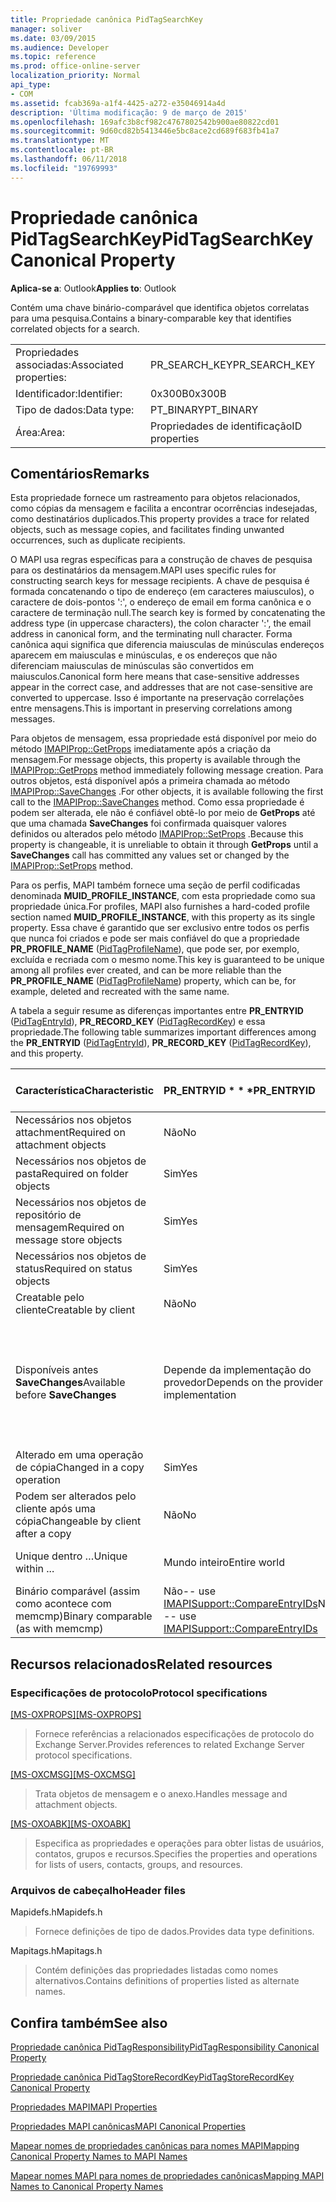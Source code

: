 ```yaml
---
title: Propriedade canônica PidTagSearchKey
manager: soliver
ms.date: 03/09/2015
ms.audience: Developer
ms.topic: reference
ms.prod: office-online-server
localization_priority: Normal
api_type:
- COM
ms.assetid: fcab369a-a1f4-4425-a272-e35046914a4d
description: 'Última modificação: 9 de março de 2015'
ms.openlocfilehash: 169afc3b8cf982c4767802542b900ae80822cd01
ms.sourcegitcommit: 9d60cd82b5413446e5bc8ace2cd689f683fb41a7
ms.translationtype: MT
ms.contentlocale: pt-BR
ms.lasthandoff: 06/11/2018
ms.locfileid: "19769993"
---
```

# <a name="pidtagsearchkey-canonical-property"></a><span data-ttu-id="82551-103">Propriedade canônica PidTagSearchKey</span><span class="sxs-lookup"><span data-stu-id="82551-103">PidTagSearchKey Canonical Property</span></span>

  
  
<span data-ttu-id="82551-104">**Aplica-se a**: Outlook</span><span class="sxs-lookup"><span data-stu-id="82551-104">**Applies to**: Outlook</span></span> 
  
<span data-ttu-id="82551-105">Contém uma chave binário-comparável que identifica objetos correlatas para uma pesquisa.</span><span class="sxs-lookup"><span data-stu-id="82551-105">Contains a binary-comparable key that identifies correlated objects for a search.</span></span>
  
|||
|:-----|:-----|
|<span data-ttu-id="82551-106">Propriedades associadas:</span><span class="sxs-lookup"><span data-stu-id="82551-106">Associated properties:</span></span>  <br/> |<span data-ttu-id="82551-107">PR_SEARCH_KEY</span><span class="sxs-lookup"><span data-stu-id="82551-107">PR_SEARCH_KEY</span></span>  <br/> |
|<span data-ttu-id="82551-108">Identificador:</span><span class="sxs-lookup"><span data-stu-id="82551-108">Identifier:</span></span>  <br/> |<span data-ttu-id="82551-109">0x300B</span><span class="sxs-lookup"><span data-stu-id="82551-109">0x300B</span></span>  <br/> |
|<span data-ttu-id="82551-110">Tipo de dados:</span><span class="sxs-lookup"><span data-stu-id="82551-110">Data type:</span></span>  <br/> |<span data-ttu-id="82551-111">PT_BINARY</span><span class="sxs-lookup"><span data-stu-id="82551-111">PT_BINARY</span></span>  <br/> |
|<span data-ttu-id="82551-112">Área:</span><span class="sxs-lookup"><span data-stu-id="82551-112">Area:</span></span>  <br/> |<span data-ttu-id="82551-113">Propriedades de identificação</span><span class="sxs-lookup"><span data-stu-id="82551-113">ID properties</span></span>  <br/> |
   
## <a name="remarks"></a><span data-ttu-id="82551-114">Comentários</span><span class="sxs-lookup"><span data-stu-id="82551-114">Remarks</span></span>

<span data-ttu-id="82551-115">Esta propriedade fornece um rastreamento para objetos relacionados, como cópias da mensagem e facilita a encontrar ocorrências indesejadas, como destinatários duplicados.</span><span class="sxs-lookup"><span data-stu-id="82551-115">This property provides a trace for related objects, such as message copies, and facilitates finding unwanted occurrences, such as duplicate recipients.</span></span>
  
<span data-ttu-id="82551-116">O MAPI usa regras específicas para a construção de chaves de pesquisa para os destinatários da mensagem.</span><span class="sxs-lookup"><span data-stu-id="82551-116">MAPI uses specific rules for constructing search keys for message recipients.</span></span> <span data-ttu-id="82551-117">A chave de pesquisa é formada concatenando o tipo de endereço (em caracteres maiusculos), o caractere de dois-pontos ':', o endereço de email em forma canônica e o caractere de terminação null.</span><span class="sxs-lookup"><span data-stu-id="82551-117">The search key is formed by concatenating the address type (in uppercase characters), the colon character ':', the email address in canonical form, and the terminating null character.</span></span> <span data-ttu-id="82551-118">Forma canônica aqui significa que diferencia maiusculas de minúsculas endereços aparecem em maiusculas e minúsculas, e os endereços que não diferenciam maiusculas de minúsculas são convertidos em maiusculos.</span><span class="sxs-lookup"><span data-stu-id="82551-118">Canonical form here means that case-sensitive addresses appear in the correct case, and addresses that are not case-sensitive are converted to uppercase.</span></span> <span data-ttu-id="82551-119">Isso é importante na preservação correlações entre mensagens.</span><span class="sxs-lookup"><span data-stu-id="82551-119">This is important in preserving correlations among messages.</span></span>
  
<span data-ttu-id="82551-120">Para objetos de mensagem, essa propriedade está disponível por meio do método [IMAPIProp::GetProps](imapiprop-getprops.md) imediatamente após a criação da mensagem.</span><span class="sxs-lookup"><span data-stu-id="82551-120">For message objects, this property is available through the [IMAPIProp::GetProps](imapiprop-getprops.md) method immediately following message creation.</span></span> <span data-ttu-id="82551-121">Para outros objetos, está disponível após a primeira chamada ao método [IMAPIProp::SaveChanges](imapiprop-savechanges.md) .</span><span class="sxs-lookup"><span data-stu-id="82551-121">For other objects, it is available following the first call to the [IMAPIProp::SaveChanges](imapiprop-savechanges.md) method.</span></span> <span data-ttu-id="82551-122">Como essa propriedade é podem ser alterada, ele não é confiável obtê-lo por meio de **GetProps** até que uma chamada **SaveChanges** foi confirmada quaisquer valores definidos ou alterados pelo método [IMAPIProp::SetProps](imapiprop-setprops.md) .</span><span class="sxs-lookup"><span data-stu-id="82551-122">Because this property is changeable, it is unreliable to obtain it through **GetProps** until a **SaveChanges** call has committed any values set or changed by the [IMAPIProp::SetProps](imapiprop-setprops.md) method.</span></span> 
  
<span data-ttu-id="82551-123">Para os perfis, MAPI também fornece uma seção de perfil codificadas denominada **MUID_PROFILE_INSTANCE**, com esta propriedade como sua propriedade única.</span><span class="sxs-lookup"><span data-stu-id="82551-123">For profiles, MAPI also furnishes a hard-coded profile section named **MUID_PROFILE_INSTANCE**, with this property as its single property.</span></span> <span data-ttu-id="82551-124">Essa chave é garantido que ser exclusivo entre todos os perfis que nunca foi criados e pode ser mais confiável do que a propriedade **PR_PROFILE_NAME** ([PidTagProfileName](pidtagprofilename-canonical-property.md)), que pode ser, por exemplo, excluída e recriada com o mesmo nome.</span><span class="sxs-lookup"><span data-stu-id="82551-124">This key is guaranteed to be unique among all profiles ever created, and can be more reliable than the **PR_PROFILE_NAME** ([PidTagProfileName](pidtagprofilename-canonical-property.md)) property, which can be, for example, deleted and recreated with the same name.</span></span>
  
<span data-ttu-id="82551-125">A tabela a seguir resume as diferenças importantes entre **PR_ENTRYID** ([PidTagEntryId](pidtagentryid-canonical-property.md)), **PR_RECORD_KEY** ([PidTagRecordKey](pidtagrecordkey-canonical-property.md)) e essa propriedade.</span><span class="sxs-lookup"><span data-stu-id="82551-125">The following table summarizes important differences among the **PR_ENTRYID** ([PidTagEntryId](pidtagentryid-canonical-property.md)), **PR_RECORD_KEY** ([PidTagRecordKey](pidtagrecordkey-canonical-property.md)), and this property.</span></span>
  
|<span data-ttu-id="82551-126">**Característica**</span><span class="sxs-lookup"><span data-stu-id="82551-126">**Characteristic**</span></span>|<span data-ttu-id="82551-127">PR_ENTRYID \* \* \*</span><span class="sxs-lookup"><span data-stu-id="82551-127">****PR_ENTRYID****</span></span>|<span data-ttu-id="82551-128">PR_RECORD_KEY \* \* \*</span><span class="sxs-lookup"><span data-stu-id="82551-128">****PR_RECORD_KEY****</span></span>|<span data-ttu-id="82551-129">PR_SEARCH_KEY \* \* \*</span><span class="sxs-lookup"><span data-stu-id="82551-129">****PR_SEARCH_KEY****</span></span>|
|:-----|:-----|:-----|:-----|
|<span data-ttu-id="82551-130">Necessários nos objetos attachment</span><span class="sxs-lookup"><span data-stu-id="82551-130">Required on attachment objects</span></span>  <br/> |<span data-ttu-id="82551-131">Não</span><span class="sxs-lookup"><span data-stu-id="82551-131">No</span></span>  <br/> |<span data-ttu-id="82551-132">Sim</span><span class="sxs-lookup"><span data-stu-id="82551-132">Yes</span></span>  <br/> |<span data-ttu-id="82551-133">Não</span><span class="sxs-lookup"><span data-stu-id="82551-133">No</span></span>  <br/> |
|<span data-ttu-id="82551-134">Necessários nos objetos de pasta</span><span class="sxs-lookup"><span data-stu-id="82551-134">Required on folder objects</span></span>  <br/> |<span data-ttu-id="82551-135">Sim</span><span class="sxs-lookup"><span data-stu-id="82551-135">Yes</span></span>  <br/> |<span data-ttu-id="82551-136">Sim</span><span class="sxs-lookup"><span data-stu-id="82551-136">Yes</span></span>  <br/> |<span data-ttu-id="82551-137">Não</span><span class="sxs-lookup"><span data-stu-id="82551-137">No</span></span>  <br/> |
|<span data-ttu-id="82551-138">Necessários nos objetos de repositório de mensagem</span><span class="sxs-lookup"><span data-stu-id="82551-138">Required on message store objects</span></span>  <br/> |<span data-ttu-id="82551-139">Sim</span><span class="sxs-lookup"><span data-stu-id="82551-139">Yes</span></span>  <br/> |<span data-ttu-id="82551-140">Sim</span><span class="sxs-lookup"><span data-stu-id="82551-140">Yes</span></span>  <br/> |<span data-ttu-id="82551-141">Não</span><span class="sxs-lookup"><span data-stu-id="82551-141">No</span></span>  <br/> |
|<span data-ttu-id="82551-142">Necessários nos objetos de status</span><span class="sxs-lookup"><span data-stu-id="82551-142">Required on status objects</span></span>  <br/> |<span data-ttu-id="82551-143">Sim</span><span class="sxs-lookup"><span data-stu-id="82551-143">Yes</span></span>  <br/> |<span data-ttu-id="82551-144">Não</span><span class="sxs-lookup"><span data-stu-id="82551-144">No</span></span>  <br/> |<span data-ttu-id="82551-145">Não</span><span class="sxs-lookup"><span data-stu-id="82551-145">No</span></span>  <br/> |
|<span data-ttu-id="82551-146">Creatable pelo cliente</span><span class="sxs-lookup"><span data-stu-id="82551-146">Creatable by client</span></span>  <br/> |<span data-ttu-id="82551-147">Não</span><span class="sxs-lookup"><span data-stu-id="82551-147">No</span></span>  <br/> |<span data-ttu-id="82551-148">Não</span><span class="sxs-lookup"><span data-stu-id="82551-148">No</span></span>  <br/> |<span data-ttu-id="82551-149">Sim</span><span class="sxs-lookup"><span data-stu-id="82551-149">Yes</span></span>  <br/> |
|<span data-ttu-id="82551-150">Disponíveis antes **SaveChanges**</span><span class="sxs-lookup"><span data-stu-id="82551-150">Available before **SaveChanges**</span></span> <br/> |<span data-ttu-id="82551-151">Depende da implementação do provedor</span><span class="sxs-lookup"><span data-stu-id="82551-151">Depends on the provider implementation</span></span>  <br/> |<span data-ttu-id="82551-152">Depende da implementação do provedor</span><span class="sxs-lookup"><span data-stu-id="82551-152">Depends on the provider implementation</span></span>  <br/> |<span data-ttu-id="82551-153">Para mensagens, Sim.</span><span class="sxs-lookup"><span data-stu-id="82551-153">For messages, Yes.</span></span> <span data-ttu-id="82551-154">Para outras pessoas, ela depende da implementação do provedor.</span><span class="sxs-lookup"><span data-stu-id="82551-154">For others, It depends on the provider implementation.</span></span>  <br/> |
|<span data-ttu-id="82551-155">Alterado em uma operação de cópia</span><span class="sxs-lookup"><span data-stu-id="82551-155">Changed in a copy operation</span></span>  <br/> |<span data-ttu-id="82551-156">Sim</span><span class="sxs-lookup"><span data-stu-id="82551-156">Yes</span></span>  <br/> |<span data-ttu-id="82551-157">Sim</span><span class="sxs-lookup"><span data-stu-id="82551-157">Yes</span></span>  <br/> |<span data-ttu-id="82551-158">Não</span><span class="sxs-lookup"><span data-stu-id="82551-158">No</span></span>  <br/> |
|<span data-ttu-id="82551-159">Podem ser alterados pelo cliente após uma cópia</span><span class="sxs-lookup"><span data-stu-id="82551-159">Changeable by client after a copy</span></span>  <br/> |<span data-ttu-id="82551-160">Não</span><span class="sxs-lookup"><span data-stu-id="82551-160">No</span></span>  <br/> |<span data-ttu-id="82551-161">Não</span><span class="sxs-lookup"><span data-stu-id="82551-161">No</span></span>  <br/> |<span data-ttu-id="82551-162">Sim</span><span class="sxs-lookup"><span data-stu-id="82551-162">Yes</span></span>  <br/> |
|<span data-ttu-id="82551-163">Unique dentro …</span><span class="sxs-lookup"><span data-stu-id="82551-163">Unique within ...</span></span>  <br/> |<span data-ttu-id="82551-164">Mundo inteiro</span><span class="sxs-lookup"><span data-stu-id="82551-164">Entire world</span></span>  <br/> |<span data-ttu-id="82551-165">Instância do provedor</span><span class="sxs-lookup"><span data-stu-id="82551-165">Provider instance</span></span>  <br/> |<span data-ttu-id="82551-166">Mundo inteiro</span><span class="sxs-lookup"><span data-stu-id="82551-166">Entire world</span></span>  <br/> |
|<span data-ttu-id="82551-167">Binário comparável (assim como acontece com memcmp)</span><span class="sxs-lookup"><span data-stu-id="82551-167">Binary comparable (as with memcmp)</span></span>  <br/> |<span data-ttu-id="82551-168">Não-- use [IMAPISupport::CompareEntryIDs](imapisupport-compareentryids.md)</span><span class="sxs-lookup"><span data-stu-id="82551-168">No -- use [IMAPISupport::CompareEntryIDs](imapisupport-compareentryids.md)</span></span> <br/> |<span data-ttu-id="82551-169">Sim</span><span class="sxs-lookup"><span data-stu-id="82551-169">Yes</span></span>  <br/> |<span data-ttu-id="82551-170">Sim</span><span class="sxs-lookup"><span data-stu-id="82551-170">Yes</span></span>  <br/> |
   
## <a name="related-resources"></a><span data-ttu-id="82551-171">Recursos relacionados</span><span class="sxs-lookup"><span data-stu-id="82551-171">Related resources</span></span>

### <a name="protocol-specifications"></a><span data-ttu-id="82551-172">Especificações de protocolo</span><span class="sxs-lookup"><span data-stu-id="82551-172">Protocol specifications</span></span>

<span data-ttu-id="82551-173">[[MS-OXPROPS]](http://msdn.microsoft.com/library/f6ab1613-aefe-447d-a49c-18217230b148%28Office.15%29.aspx)</span><span class="sxs-lookup"><span data-stu-id="82551-173">[[MS-OXPROPS]](http://msdn.microsoft.com/library/f6ab1613-aefe-447d-a49c-18217230b148%28Office.15%29.aspx)</span></span>
  
> <span data-ttu-id="82551-174">Fornece referências a relacionados especificações de protocolo do Exchange Server.</span><span class="sxs-lookup"><span data-stu-id="82551-174">Provides references to related Exchange Server protocol specifications.</span></span>
    
<span data-ttu-id="82551-175">[[MS-OXCMSG]](http://msdn.microsoft.com/library/7fd7ec40-deec-4c06-9493-1bc06b349682%28Office.15%29.aspx)</span><span class="sxs-lookup"><span data-stu-id="82551-175">[[MS-OXCMSG]](http://msdn.microsoft.com/library/7fd7ec40-deec-4c06-9493-1bc06b349682%28Office.15%29.aspx)</span></span>
  
> <span data-ttu-id="82551-176">Trata objetos de mensagem e o anexo.</span><span class="sxs-lookup"><span data-stu-id="82551-176">Handles message and attachment objects.</span></span>
    
<span data-ttu-id="82551-177">[[MS-OXOABK]](http://msdn.microsoft.com/library/f4cf9b4c-9232-4506-9e71-2270de217614%28Office.15%29.aspx)</span><span class="sxs-lookup"><span data-stu-id="82551-177">[[MS-OXOABK]](http://msdn.microsoft.com/library/f4cf9b4c-9232-4506-9e71-2270de217614%28Office.15%29.aspx)</span></span>
  
> <span data-ttu-id="82551-178">Especifica as propriedades e operações para obter listas de usuários, contatos, grupos e recursos.</span><span class="sxs-lookup"><span data-stu-id="82551-178">Specifies the properties and operations for lists of users, contacts, groups, and resources.</span></span>
    
### <a name="header-files"></a><span data-ttu-id="82551-179">Arquivos de cabeçalho</span><span class="sxs-lookup"><span data-stu-id="82551-179">Header files</span></span>

<span data-ttu-id="82551-180">Mapidefs.h</span><span class="sxs-lookup"><span data-stu-id="82551-180">Mapidefs.h</span></span>
  
> <span data-ttu-id="82551-181">Fornece definições de tipo de dados.</span><span class="sxs-lookup"><span data-stu-id="82551-181">Provides data type definitions.</span></span>
    
<span data-ttu-id="82551-182">Mapitags.h</span><span class="sxs-lookup"><span data-stu-id="82551-182">Mapitags.h</span></span>
  
> <span data-ttu-id="82551-183">Contém definições das propriedades listadas como nomes alternativos.</span><span class="sxs-lookup"><span data-stu-id="82551-183">Contains definitions of properties listed as alternate names.</span></span>
    
## <a name="see-also"></a><span data-ttu-id="82551-184">Confira também</span><span class="sxs-lookup"><span data-stu-id="82551-184">See also</span></span>



[<span data-ttu-id="82551-185">Propriedade canônica PidTagResponsibility</span><span class="sxs-lookup"><span data-stu-id="82551-185">PidTagResponsibility Canonical Property</span></span>](pidtagresponsibility-canonical-property.md)
  
[<span data-ttu-id="82551-186">Propriedade canônica PidTagStoreRecordKey</span><span class="sxs-lookup"><span data-stu-id="82551-186">PidTagStoreRecordKey Canonical Property</span></span>](pidtagstorerecordkey-canonical-property.md)


[<span data-ttu-id="82551-187">Propriedades MAPI</span><span class="sxs-lookup"><span data-stu-id="82551-187">MAPI Properties</span></span>](mapi-properties.md)
  
[<span data-ttu-id="82551-188">Propriedades MAPI canônicas</span><span class="sxs-lookup"><span data-stu-id="82551-188">MAPI Canonical Properties</span></span>](mapi-canonical-properties.md)
  
[<span data-ttu-id="82551-189">Mapear nomes de propriedades canônicas para nomes MAPI</span><span class="sxs-lookup"><span data-stu-id="82551-189">Mapping Canonical Property Names to MAPI Names</span></span>](mapping-canonical-property-names-to-mapi-names.md)
  
[<span data-ttu-id="82551-190">Mapear nomes MAPI para nomes de propriedades canônicas</span><span class="sxs-lookup"><span data-stu-id="82551-190">Mapping MAPI Names to Canonical Property Names</span></span>](mapping-mapi-names-to-canonical-property-names.md)

